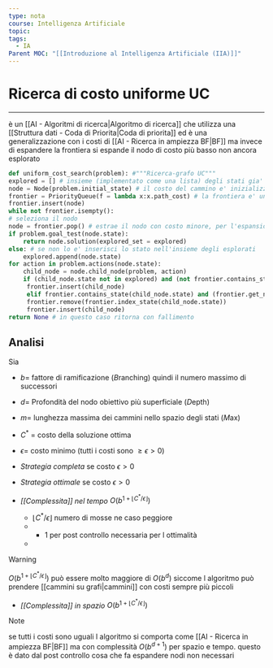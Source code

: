 ```yaml
---
type: nota
course: Intelligenza Artificiale
topic: 
tags:
  - IA
Parent MOC: "[[Introduzione al Intelligenza Artificiale (IIA)]]"
---
```


# Ricerca di costo uniforme UC
---
è un [[AI - Algoritmi di ricerca|Algoritmo di ricerca]] che utilizza una [[Struttura dati - Coda di Priorita|Coda di priorita]]  ed è una generalizzazione con i costi di [[AI - Ricerca in ampiezza BF|BF]] ma invece di espandere la frontiera si espande il nodo di costo più basso non ancora esplorato


```python
def uniform_cost_search(problem): #"""Ricerca-grafo UC"""
explored = [] # insieme (implementato come una lista) degli stati gia' visitati 
node = Node(problem.initial_state) # il costo del cammino e' inizializzato nel costruttore del nodo 
frontier = PriorityQueue(f = lambda x:x.path_cost) # la frontiera e' una coda coda con priorita' #lambda serve a definire una funzione anonima a runtime 
frontier.insert(node) 
while not frontier.isempty(): 
# seleziona il nodo 
node = frontier.pop() # estrae il nodo con costo minore, per l'espansione 
if problem.goal_test(node.state):
	return node.solution(explored_set = explored)
else: # se non lo e' inserisci lo stato nell'insieme degli esplorati 
	explored.append(node.state) 
for action in problem.actions(node.state):
	child_node = node.child_node(problem, action) 
	if (child_node.state not in explored) and (not frontier.contains_state(child_node.state)):
	 frontier.insert(child_node) 
	 elif frontier.contains_state(child_node.state) and (frontier.get_node(frontier.index_state(child_node.state)).path_cost > child_node.path_cost):
	 frontier.remove(frontier.index_state(child_node.state)) 
	 frontier.insert(child_node) 
return None # in questo caso ritorna con fallimento
```

## Analisi
Sia 
- $b=$ fattore di ramificazione (*B*ranching) quindi il numero massimo di successori
- $d=$ Profondità del nodo obiettivo più superficiale (*D*epth)
- $m=$ lunghezza massima dei cammini nello spazio degli stati (*M*ax)
- $C^*$ = costo della soluzione ottima
- $\epsilon=$ costo minimo (tutti i costi sono $\geq \epsilon >0$)

- _Strategia completa_ se costo $\epsilon >0$
- _Strategia ottimale_ se costo $\epsilon >0$
- _[[Complessita]] nel tempo_  $O(b^{1+\left\lfloor C^* /\epsilon\right\rfloor})$ 
	- $\left\lfloor C^* /\epsilon\right\rfloor$ numero di mosse ne caso peggiore
	- + 1 per post controllo necessaria per l ottimalità
	- 
>[!warning]
>$O(b^{1+\left\lfloor C^* /\epsilon\right\rfloor})$  può essere molto maggiore di $O(b^d)$ siccome l algoritmo può prendere [[cammini su grafi|cammini]] con costi sempre più piccoli
- _[[Complessita]] in spazio_ $O(b^{1+\left\lfloor C^* /\epsilon\right\rfloor})$ 

> [!note]
> se tutti i costi sono uguali l algoritmo si comporta come [[AI - Ricerca in ampiezza BF|BF]] ma con complessità $O(b^{d+1})$ per  spazio e tempo. questo è dato dal post controllo cosa che fa espandere nodi non necessari